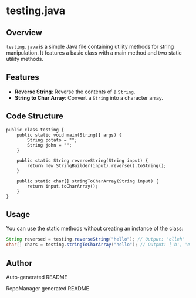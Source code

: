# testing.java

## Overview
`testing.java` is a simple Java file containing utility methods for string manipulation. It features a basic class with a main method and two static utility methods.

## Features
- **Reverse String**: Reverse the contents of a `String`.
- **String to Char Array**: Convert a `String` into a character array.

## Code Structure
```
public class testing {
    public static void main(String[] args) {
        String potato = "";
        String john = "";
    }

    public static String reverseString(String input) {
        return new StringBuilder(input).reverse().toString();
    }

    public static char[] stringToCharArray(String input) {
        return input.toCharArray();
    }
}
```

## Usage
You can use the static methods without creating an instance of the class:
```java
String reversed = testing.reverseString("hello"); // Output: "olleh"
char[] chars = testing.stringToCharArray("hello"); // Output: ['h', 'e', 'l', 'l', 'o']
```

## Author
Auto-generated README

RepoManager generated README

